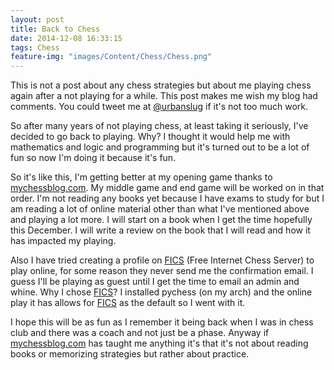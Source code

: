 ```yaml
---
layout: post
title: Back to Chess
date: 2014-12-08 16:33:15
tags: Chess
feature-img: "images/Content/Chess/Chess.png"
---
```


This is not a post about any chess strategies but about me playing chess again after a not playing for a while. This post makes me wish my blog had comments. You could tweet me at [@urbanslug] if it's not too much work.
  
So after many years of not playing chess, at least taking it seriously, I've decided to go back to playing. Why? I thought it would help me with mathematics and logic and programming but it's turned out to be a lot of fun so now I'm doing it because it's fun.
  
So it's like this, I'm getting better at my opening game thanks to [mychessblog.com]. My middle game and end game will be worked on in that order. I'm not reading any books yet because I have exams to study for but I am reading a lot of online material other than what I've mentioned above and playing a lot more. I will start on a book when I get the time hopefully this December. I will write a review on the book that I will read and how it has impacted my playing.

  Also I have tried creating a profile on [FICS] (Free Internet Chess Server) to play online, for some reason they never send me the confirmation email. I guess I'll be playing as guest until I get the time to email an admin and whine. Why I chose [FICS]? I installed pychess (on my arch) and the online play it has allows for [FICS] as the default so I went with it.

  I hope this will be as fun as I remember it being back when I was in chess club and there was a coach and not just be a phase. Anyway if [mychessblog.com] has taught me anything it's that it's not about reading books or memorizing strategies but rather about practice.
  
[@urbanslug]: http://twitter.com/urbanslug
[mychessblog.com]: http://mychessblog.com
[FICS]: http://www.freechess.org/Register/index.html
